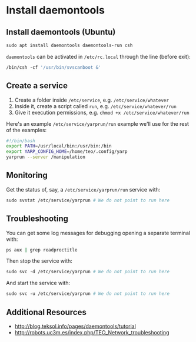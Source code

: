 # Install daemontools

## Install daemontools (Ubuntu)

```bash
sudo apt install daemontools daemontools-run csh
```

`daemontools` can be activated in `/etc/rc.local` through the line (before exit):

```bash
/bin/csh -cf '/usr/bin/svscanboot &'
```

## Create a service
1. Create a folder inside `/etc/service`, e.g. `/etc/service/whatever`
2. Inside it, create a script called `run`, e.g. `/etc/service/whatever/run`
3. Give it execution permissions, e.g. `chmod +x /etc/service/whatever/run`

Here's an example `/etc/service/yarprun/run` example we'll use for the rest of the examples:
```bash
#!/bin/bash
export PATH=/usr/local/bin:/usr/bin:/bin
export YARP_CONFIG_HOME=/home/teo/.config/yarp
yarprun --server /manipulation
```

## Monitoring
Get the status of, say, a `/etc/service/yarprun/run` service with:

```bash
sudo svstat /etc/service/yarprun # We do not point to run here
```

## Troubleshooting
You can get some log messages for debugging opening a separate terminal with:
```bash
ps aux | grep readproctitle
```

Then stop the service with:
```bash
sudo svc -d /etc/service/yarprun # We do not point to run here
```

And start the service with:
```bash
sudo svc -u /etc/service/yarprun # We do not point to run here
```

## Additional Resources
- http://blog.teksol.info/pages/daemontools/tutorial
- http://robots.uc3m.es/index.php/TEO_Network_troubleshooting
